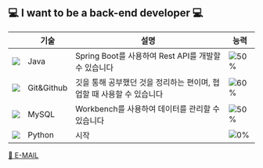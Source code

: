 ## :computer: I want to be a back-end developer :computer:


||기술|설명|능력|
|---|---|---|---|
|![](https://img.icons8.com/color/24/000000/java-coffee-cup-logo.png)|Java|Spring Boot를 사용하여 Rest API를 개발할 수 있습니다|![50%](https://progress-bar.dev/50)|
|![](https://img.icons8.com/color/24/000000/git.png)|Git&Github|깃을 통해 공부했던 것을 정리하는 편이며, 협업할 때 사용할 수 있습니다|![60%](https://progress-bar.dev/60)|
|![](https://img.icons8.com/color/24/000000/add-database.png)|MySQL|Workbench를 사용하여 데이터를 관리할 수 있습니다|![50%](https://progress-bar.dev/50)|
|![](https://img.icons8.com/color/24/000000/python.png)|Python|시작|![0%](https://progress-bar.dev/0)|

<a href="mailto:yyuunn17@naver.com">📧 E-MAIL</a> 
